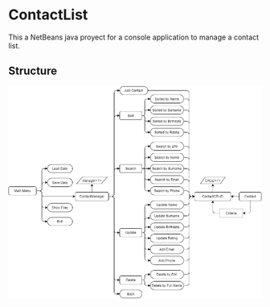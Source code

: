 # ContactList

This a NetBeans java proyect for a console application to manage a contact list.

Structure
---------
![Application structure](schema.jpg)